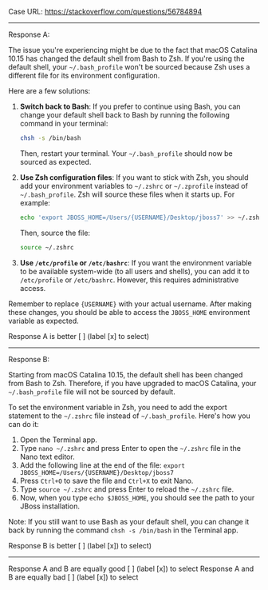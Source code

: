 Case URL: https://stackoverflow.com/questions/56784894

------
Response A:

The issue you're experiencing might be due to the fact that macOS Catalina 10.15 has changed the default shell from Bash to Zsh. If you're using the default shell, your `~/.bash_profile` won't be sourced because Zsh uses a different file for its environment configuration.

Here are a few solutions:

1. **Switch back to Bash**: If you prefer to continue using Bash, you can change your default shell back to Bash by running the following command in your terminal:

    ```bash
    chsh -s /bin/bash
    ```

    Then, restart your terminal. Your `~/.bash_profile` should now be sourced as expected.

2. **Use Zsh configuration files**: If you want to stick with Zsh, you should add your environment variables to `~/.zshrc` or `~/.zprofile` instead of `~/.bash_profile`. Zsh will source these files when it starts up. For example:

    ```bash
    echo 'export JBOSS_HOME=/Users/{USERNAME}/Desktop/jboss7' >> ~/.zshrc
    ```

    Then, source the file:

    ```bash
    source ~/.zshrc
    ```

3. **Use `/etc/profile` or `/etc/bashrc`**: If you want the environment variable to be available system-wide (to all users and shells), you can add it to `/etc/profile` or `/etc/bashrc`. However, this requires administrative access.

Remember to replace `{USERNAME}` with your actual username. After making these changes, you should be able to access the `JBOSS_HOME` environment variable as expected.

Response A is better [ ] (label [x] to select)

-------
Response B:

Starting from macOS Catalina 10.15, the default shell has been changed from Bash to Zsh. Therefore, if you have upgraded to macOS Catalina, your `~/.bash_profile` file will not be sourced by default.

To set the environment variable in Zsh, you need to add the export statement to the `~/.zshrc` file instead of `~/.bash_profile`. Here's how you can do it:

1. Open the Terminal app.
2. Type `nano ~/.zshrc` and press Enter to open the `~/.zshrc` file in the Nano text editor.
3. Add the following line at the end of the file: `export JBOSS_HOME=/Users/{USERNAME}/Desktop/jboss7`
4. Press `Ctrl+O` to save the file and `Ctrl+X` to exit Nano.
5. Type `source ~/.zshrc` and press Enter to reload the `~/.zshrc` file.
6. Now, when you type `echo $JBOSS_HOME`, you should see the path to your JBoss installation.

Note: If you still want to use Bash as your default shell, you can change it back by running the command `chsh -s /bin/bash` in the Terminal app.

Response B is better [ ] (label [x]) to select)

-------

Response A and B are equally good [ ] (label [x]) to select
Response A and B are equally bad [ ] (label [x]) to select
